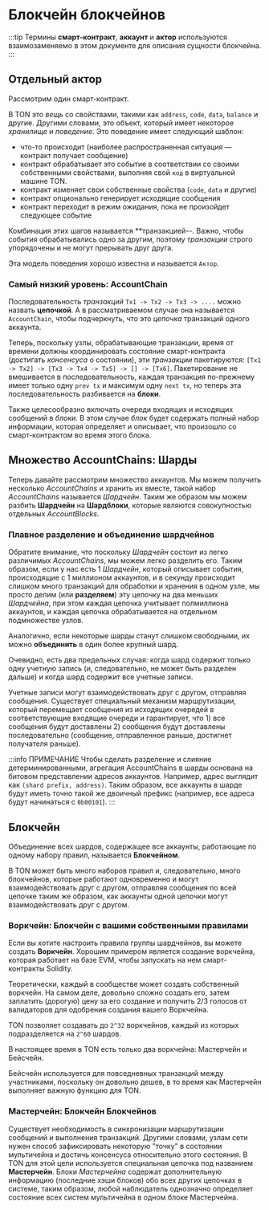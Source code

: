 # Блокчейн блокчейнов

:::tip
Термины **смарт-контракт**, **аккаунт** и **актор** используются взаимозаменяемо в этом документе для описания сущности блокчейна.
:::

## Отдельный актор

Рассмотрим один смарт-контракт.

В TON это *вещь* со свойствами, такими как `address`, `code`, `data`, `balance` и другие. Другими словами, это объект, который имеет некоторое *хранилище* и *поведение*. Это поведение имеет следующий шаблон:

- что-то происходит (наиболее распространенная ситуация — контракт получает сообщение)
- контракт обрабатывает это событие в соответствии со своими собственными свойствами, выполняя свой `код` в виртуальной машине TON.
- контракт изменяет свои собственные свойства (`code`, `data` и другие)
- контракт опционально генерирует исходящие сообщения
- контракт переходит в режим ожидания, пока не произойдет следующее событие

Комбинация этих шагов называется \*\*транзакцией--. Важно, чтобы события обрабатывались одно за другим, поэтому *транзакции* строго упорядочены и не могут прерывать друг друга.

Эта модель поведения хорошо известна и называется `Актор`.

### Самый низкий уровень: AccountChain

Последовательность *транзакций* `Tx1 -> Tx2 -> Tx3 -> ....` можно назвать **цепочкой**. А в рассматриваемом случае она называется `AccountChain`, чтобы подчеркнуть, что это *цепочка* транзакций одного аккаунта.

Теперь, поскольку узлы, обрабатывающие транзакции, время от времени должны координировать состояние смарт-контракта (достигать *консенсуса* о состоянии), эти *транзакции* пакетируются: `[Tx1 -> Tx2] -> [Tx3 -> Tx4 -> Tx5] -> [] -> [Tx6]`. Пакетирование не вмешивается в последовательность, каждая транзакция по-прежнему имеет только одну `prev tx` и максимум одну `next tx`, но теперь эта последовательность разбивается на **блоки**.

Также целесообразно включать очереди входящих и исходящих сообщений в *блоки*. В этом случае *блок* будет содержать полный набор информации, которая определяет и описывает, что произошло со смарт-контрактом во время этого блока.

## Множество AccountChains: Шарды

Теперь давайте рассмотрим множество аккаунтов. Мы можем получить несколько *AccountChains* и хранить их вместе, такой набор *AccountChains* называется *Шардчейн*. Таким же образом мы можем разбить **Шардчейн** на **Шардблоки**, которые являются совокупностью отдельных *AccountBlocks*.

### Плавное разделение и объединение шардчейнов

Обратите внимание, что поскольку *Шардчейн* состоит из легко различимых *AccountChains*, мы можем легко разделить его. Таким образом, если у нас есть 1 *Шардчейн*, который описывает события, происходящие с 1 миллионом аккаунтов, и в секунду происходит слишком много транзакций для обработки и хранения в одном узле, мы просто делим (или **разделяем**) эту цепочку на два меньших *Шардчейна*, при этом каждая цепочка учитывает полмиллиона аккаунтов, и каждая цепочка обрабатывается на отдельном подмножестве узлов.

Аналогично, если некоторые шарды станут слишком свободными, их можно **объединить** в один более крупный шард.

Очевидно, есть два предельных случая: когда шард содержит только одну учетную запись (и, следовательно, не может быть разделен дальше) и когда шард содержит все учетные записи.

Учетные записи могут взаимодействовать друг с другом, отправляя сообщения. Существует специальный механизм маршрутизации, который перемещает сообщения из исходящих очередей в соответствующие входящие очереди и гарантирует, что 1) все сообщения будут доставлены 2) сообщения будут доставлены последовательно (сообщение, отправленное раньше, достигнет получателя раньше).

:::info ПРИМЕЧАНИЕ
Чтобы сделать разделение и слияние детерминированными, агрегация AccountChains в шарды основана на битовом представлении адресов аккаунтов. Например, адрес выглядит как `(shard prefix, address)`. Таким образом, все аккаунты в шарде будут иметь точно такой же двоичный префикс (например, все адреса будут начинаться с `0b00101`).
:::

## Блокчейн

Объединение всех шардов, содержащее все аккаунты, работающие по одному набору правил, называется **Блокчейном**.

В TON может быть много наборов правил и, следовательно, много блокчейнов, которые работают одновременно и могут взаимодействовать друг с другом, отправляя сообщения по всей цепочке таким же образом, как аккаунты одной цепочки могут взаимодействовать друг с другом.

### Воркчейн: Блокчейн с вашими собственными правилами

Если вы хотите настроить правила группы шардчейнов, вы можете создать **Воркчейн**. Хорошим примером является создание воркчейна, которая работает на базе EVM, чтобы запускать на нем смарт-контракты Solidity.

Теоретически, каждый в сообществе может создать собственный воркчейн. На самом деле, довольно сложно создать его, затем заплатить (дорогую) цену за его создание и получить 2/3 голосов от валидаторов для одобрения создания вашего Воркчейна.

TON позволяет создавать до `2^32` воркчейнов, каждый из которых подразделяется на `2^60` шардов.

В настоящее время в TON есть только два воркчейна: Мастерчейн и Бейсчейн.

Бейсчейн используется для повседневных транзакций между участниками, поскольку он довольно дешев, в то время как Мастерчейн выполняет важную функцию для TON.

### Мастерчейн: Блокчейн Блокчейнов

Существует необходимость в синхронизации маршрутизации сообщений и выполнения транзакций. Другими словами, узлам сети нужен способ зафиксировать некоторую "точку" в состоянии мультичейна и достичь консенсуса относительно этого состояния. В TON для этой цели используется специальная цепочка под названием **Мастерчейн**. Блоки *Мастерчейна* содержат дополнительную информацию (последние хэши блоков) обо всех других цепочках в системе, таким образом, любой наблюдатель однозначно определяет состояние всех систем мультичейна в одном блоке Мастерчейна.
